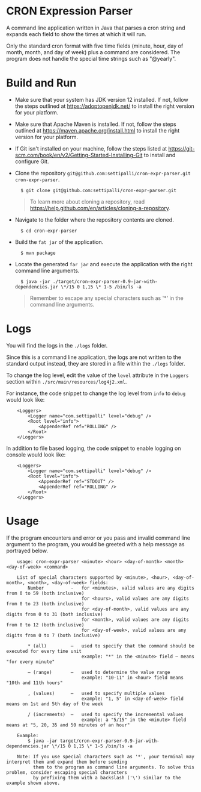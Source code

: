 # CRON Expression Parser

A command line application written in Java that parses a cron string and expands each field to show the times at which
it will run.

Only the standard cron format with five time fields (minute, hour, day of month, month, and day of week) plus a command
are considered. The program does not handle the special time strings such as "@yearly".

# Build and Run

- Make sure that your system has JDK version 12 installed. If not, follow the steps outlined at
https://adoptopenjdk.net/ to install the right version for your platform.

- Make sure that Apache Maven is installed. If not, follow the steps outlined at https://maven.apache.org/install.html
to install the right version for your platform.

- If Git isn't installed on your machine, follow the steps listed at
https://git-scm.com/book/en/v2/Getting-Started-Installing-Git to install and configure Git.

- Clone the repository `git@github.com:settipalli/cron-expr-parser.git cron-expr-parser`.
    
        $ git clone git@github.com:settipalli/cron-expr-parser.git
        
    > To learn more about cloning a repository, read https://help.github.com/en/articles/cloning-a-repository.

- Navigate to the folder where the repository contents are cloned.

        $ cd cron-expr-parser
        
- Build the `fat jar` of the application.

        $ mvn package
        
- Locate the generated `far jar` and execute the application with the right command line arguments.

        $ java -jar ./target/cron-expr-parser-0.9-jar-with-dependencies.jar \*/15 0 1,15 \* 1-5 /bin/ls -a

    > Remember to escape any special characters such as '*' in the command line arguments.


# Logs

You will find the logs in the `./logs` folder.

Since this is a command line application, the logs are not written to the standard output instead, they are stored in a
file within the `./logs` folder.

To change the log level, edit the value of the `level` attribute in the `Loggers` section within
`./src/main/resources/log4j2.xml`.  

For instance, the code snippet to change the log level from `info` to `debug` would look like:

        <Loggers>
            <Logger name="com.settipalli" level="debug" />
            <Root level="info">
                <AppenderRef ref="ROLLING" />
            </Root>
        </Loggers>

In addition to file based logging, the code snippet to enable logging on console would look like:

        <Loggers>
            <Logger name="com.settipalli" level="debug" />
            <Root level="info">
                <AppenderRef ref="STDOUT" />
                <AppenderRef ref="ROLLING" />
            </Root>
        </Loggers> 

# Usage

If the program encounters and error or you pass and invalid command line argument to the program, you would be greeted
with a help message as portrayed below.

        usage: cron-expr-parser <minute> <hour> <day-of-month> <month> <day-of-week> <command>
    
        List of special characters supported by <minute>, <hour>, <day-of-month>, <month>, <day-of-week> fields:
            Number          -   for <minutes>, valid values are any digits from 0 to 59 (both inclusive)
                                for <hours>, valid values are any digits from 0 to 23 (both inclusive)
                                for <day-of-month>, valid values are any digits from 0 to 31 (both inclusive)
                                for <month>, valid values are any digits from 0 to 12 (both inclusive)
                                for <day-of-week>, valid values are any digits from 0 to 7 (both inclusive)
    
            * (all)         –   used to specify that the command should be executed for every time unit
                                example: "*" in the <minute> field – means "for every minute"
    
            – (range)       –   used to determine the value range
                                example: "10-11" in <hour> field means "10th and 11th hours"
    
            , (values)      –   used to specify multiple values
                                example: "1, 5" in <day-of-week> field means on 1st and 5th day of the week
    
            / (increments)  –   used to specify the incremental values
                                example: a "5/15" in the <minute> field means at "5, 20, 35 and 50 minutes of an hour"
    
        Example:
            $ java -jar target/cron-expr-parser-0.9-jar-with-dependencies.jar \*/15 0 1,15 \* 1-5 /bin/ls -a
    
        Note: If you use special characters such as '*', your terminal may interpret them and expand them before sending
              them to the program as command line arguments. To solve this problem, consider escaping special characters
              by prefixing them with a backslash ('\') similar to the example shown above.
